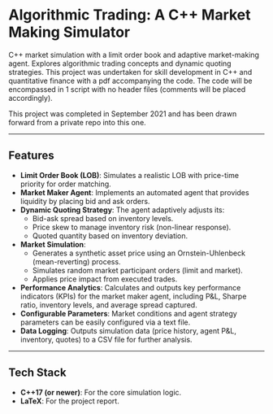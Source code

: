 # Algorithmic Trading: A C++ Market Making Simulator 

C++ market simulation with a limit order book and adaptive market-making agent. Explores algorithmic trading concepts and dynamic quoting strategies. This project was undertaken for skill development in C++ and quantitative finance with a pdf accompanying the code. The code will be encompassed in 1 script with no header files (comments will be placed accordingly).

This project was completed in September 2021 and has been drawn forward from a private repo into this one.

---

## Features 

* **Limit Order Book (LOB)**: Simulates a realistic LOB with price-time priority for order matching.
* **Market Maker Agent**: Implements an automated agent that provides liquidity by placing bid and ask orders.
* **Dynamic Quoting Strategy**: The agent adaptively adjusts its:
    * Bid-ask spread based on inventory levels.
    * Price skew to manage inventory risk (non-linear response).
    * Quoted quantity based on inventory deviation.
* **Market Simulation**:
    * Generates a synthetic asset price using an Ornstein-Uhlenbeck (mean-reverting) process.
    * Simulates random market participant orders (limit and market).
    * Applies price impact from executed trades.
* **Performance Analytics**: Calculates and outputs key performance indicators (KPIs) for the market maker agent, including P&L, Sharpe ratio, inventory levels, and average spread captured.
* **Configurable Parameters**: Market conditions and agent strategy parameters can be easily configured via a text file.
* **Data Logging**: Outputs simulation data (price history, agent P&L, inventory, quotes) to a CSV file for further analysis.

---

## Tech Stack 

* **C++17 (or newer)**: For the core simulation logic.
* **LaTeX**: For the project report.


             